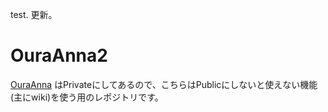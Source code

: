 test. 更新。

# OuraAnna2

[OuraAnna](https://github.com/kikuchiken-waseda/OuraAnna) はPrivateにしてあるので、こちらはPublicにしないと使えない機能(主にwiki)を使う用のレポジトリです。
